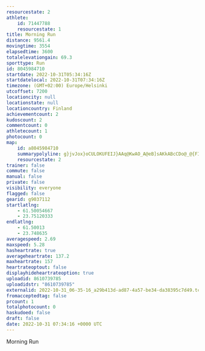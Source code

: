 ```yaml
---
resourcestate: 2
athlete:
    id: 71447788
    resourcestate: 1
title: Morning Run
distance: 9561.4
movingtime: 3554
elapsedtime: 3600
totalelevationgain: 69.3
sporttype: Run
id: 8045984710
startdate: 2022-10-31T05:34:16Z
startdatelocal: 2022-10-31T07:34:16Z
timezone: (GMT+02:00) Europe/Helsinki
utcoffset: 7200
locationcity: null
locationstate: null
locationcountry: Finland
achievementcount: 2
kudoscount: 2
commentcount: 0
athletecount: 1
photocount: 0
map:
    id: a8045984710
    summarypolyline: g}jvJox}oCULOKUFEIJ}AAq@KwAO_A@eB]sAKkABcCDo@_@{FI_B@iAGcA]}Ac@[o@?]P[b@m@Xu@oA_AcCEU@k@`@wAJw@As@Ku@GeA_@m@CSDeAc@}@g@y@BqAUaBAy@KoAs@wCw@gAOg@EQRk@s@eAGo@a@}@u@oAgAOo@Ym@CSWe@A[}@SeAy@eASw@Im@IwBEyDm@_DMGi@NGIES?mCRkBBcASgAImAHcDIeB_AKsA{Dm@yBIKs@Dm@RaAQaAVo@Sa@[IBCVBlDPnCBtBFd@C`KGdA_@tBEhASbA_@l@STOBa@QkAgAi@aA]qAw@iEGgA?{Cm@sC_AcDUc@Y_@w@Y_B_BOg@QkBi@gCa@mEOs@?_@BUb@w@f@e@DUC_BCKQQ[}Aa@{@G{@De@EeADuAJw@CgAFi@B_B\wAHeCDYR_@VkCVw@Bs@IoAFe@[eE_@_CC}@a@mFCeB_@aD@s@GaAe@gDGoAJeAAkADcAI}BQuA@o@OkC@gBIs@?uAHy@Ak@Hg@LS|@s@`@Kd@m@b@sAHo@HsDD]CiBN}@~@uBr@{BJ{@DaBLq@Zw@l@w@n@k@Te@z@}@`AcCx@y@j@G`@Rd@Qf@yAzAeBb@kALMJAPZd@RxATZTJd@NPjA~@NZJZDh@b@pAvAfGf@l@X~@IfBa@rCk@tCMjAC~@O|@KpAQx@EhAD`A[~AOpFGpEFbAMvCIp@Bn@ThAHpARf@h@zBCn@Dd@`@fC`@tAv@bGZtAJvATjABx@Jr@MZSlBRz@@p@Cr@HbBLn@GhBSf@Ij@Ab@Ml@CpA_@zD@`@NTJ\HlAItFGn@W`H[hF?dCEh@?fDGdBW|Be@fCWxGBp@RvAH`AOvCD`DIrHTjEClCM~A?d@VxCXlECn@QvAg@hAGn@@xAI~FQzGNt@BxB\v@j@x@|@bCl@n@FSH?|@hA|AxEz@dFZbAd@jCVlCh@tC^fBp@`CDd@Ep@MVMK{@uCe@{B?_@NaAMmACy@\iAr@m@rAwBNmARw@Vw@XWH@v@x@R?t@V^fAZf@b@^X^BJGt@FtAElAJhBAf@LbCCzAD\ZTPb@l@Vf@@bAYn@g@V?Fd@P`E?nARhDJd@HJn@GTS
    resourcestate: 2
trainer: false
commute: false
manual: false
private: false
visibility: everyone
flagged: false
gearid: g9037112
startlatlng:
    - 61.50054667
    - 23.75120333
endlatlng:
    - 61.50013
    - 23.748635
averagespeed: 2.69
maxspeed: 5.28
hasheartrate: true
averageheartrate: 137.2
maxheartrate: 157
heartrateoptout: false
displayhideheartrateoption: true
uploadid: 8610739785
uploadidstr: "8610739785"
externalid: 2022-10-31_06-35-16_a29b413d-ad87-4a57-be34-da38395c7d49.tcx
fromacceptedtag: false
prcount: 1
totalphotocount: 0
haskudoed: false
draft: false
date: 2022-10-31 07:34:16 +0000 UTC
---
```

Morning Run